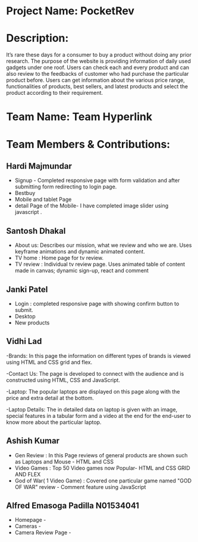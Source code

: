 # Project Name: PocketRev

# Description: 
It’s rare these days for a consumer to buy a product without doing any prior research. The purpose of the website is providing information of daily used gadgets under one roof. Users can check each and every product and can also review to the feedbacks of customer who had purchase the particular product before. Users can get information about the various price range, functionalities of products, best sellers, and latest products and select the product according to their requirement.

# Team Name: Team Hyperlink

# Team Members & Contributions:

## Hardi Majmundar

- Signup - Completed responsive page with form validation and after submitting form redirecting to login page.
- Bestbuy
- Mobile and tablet Page
- detail Page of the Mobile- I have completed image slider using javascript .

## Santosh Dhakal

- About us: Describes our mission, what we review and who we are. Uses keyframe animations and dynamic animated content. 
- TV home : Home page for tv review.  
- TV review : Individual tv review page. Uses animated table of content made in canvas; dynamic sign-up, react and comment

## Janki Patel

- Login : completed responsive page with showing confirm button to submit.
- Desktop
- New products

## Vidhi Lad

-Brands: In this page the information on different types of brands is viewed using HTML and CSS grid and flex.

-Contact Us: The page is developed to connect with the audience and is constructed using HTML, CSS and JavaScript.

-Laptop: The popular laptops are displayed on this page along with the price and extra detail at the bottom.

-Laptop Details: The in detailed data on laptop is given with an image, special features in a tabular form and a video at the end for the end-user to know more about                     the particular laptop.

## Ashish Kumar
- Gen Review : In this Page reviews of general products are shown such as Laptops and Mouse - HTML and CSS
- Video Games : Top 50 Video games now Popular-  HTML and CSS GRID AND FLEX
- God of War( 1 Video Game) : Covered one particular game named "GOD OF WAR" review - Comment feature using JavaScript

## Alfred Emasoga Padilla N01534041

- Homepage -
- Cameras -
- Camera Review Page -
